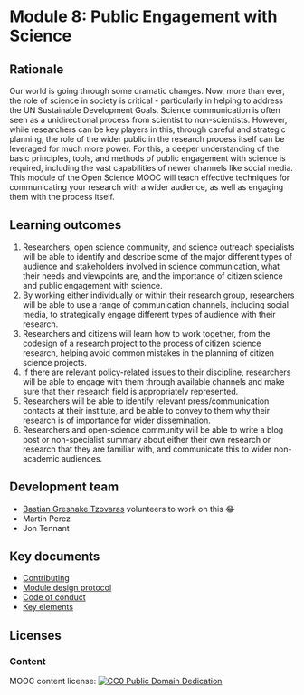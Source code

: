 # Module 8: Public Engagement with Science

## Rationale <a name="Rationale"></a>

Our world is going through some dramatic changes. Now, more than ever, the role of science in society is critical - particularly in helping to address the UN Sustainable Development Goals. Science communication is often seen as a unidirectional process from scientist to non-scientists. However, while researchers can be key players in this, through careful and strategic planning, the role of the wider public in the research process itself can be leveraged for much more power. For this, a deeper understanding of the basic principles, tools, and methods of public engagement with science is required, including the vast capabilities of newer channels like social media. This module of the Open Science MOOC will teach effective techniques for communicating your research with a wider audience, as well as engaging them with the process itself.

## Learning outcomes <a name="Learning outcomes"></a>

1. Researchers, open science community, and science outreach specialists  will be able to identify and describe some of the major different types of audience and stakeholders involved in science communication, what their needs and viewpoints are, and the importance of citizen science and public engagement with science.
1. By working either individually or within their research group, researchers will be able to use a range of communication channels, including social media, to strategically engage different types of audience with their research.
1. Researchers and citizens will learn how to work together, from the codesign of a research project to the process of citizen science research, helping avoid common mistakes in the planning of citizen science projects.
1. If there are relevant policy-related issues to their discipline, researchers will be able to engage with them through available channels and make sure that their research field is appropriately represented.
1. Researchers will be able to identify relevant press/communication contacts at their institute, and be able to convey to them why their research is of importance for wider dissemination.
1. Researchers and open-science community will be able to write a blog post or non-specialist summary about either their own research or research that they are familiar with, and communicate this to wider non-academic audiences.


## Development team
- [Bastian Greshake Tzovaras](https://github.com/gedankenstuecke) volunteers to work on this :joy: 
- Martin Perez
- Jon Tennant

## Key documents <a name="Key documents"></a>

- [Contributing](CONTRIBUTING.md)
- [Module design protocol](https://github.com/OpenScienceMOOC/Module-8-Citizen-Science-and-Science-Communication/tree/master/production_toolkit/MODULE_DESIGN_PROTOCOL.md)
- [Code of conduct](CODE_OF_CONDUCT.md)
- [Key elements](key_elements.md)


## Licenses <a name="Licenses"></a>

### Content 
MOOC content license: [![CC0 Public Domain Dedication](https://img.shields.io/badge/License-CC0%201.0-lightgrey.svg)](https://creativecommons.org/publicdomain/zero/1.0/)
